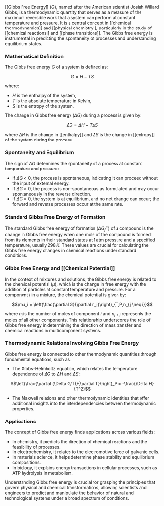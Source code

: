 [[Gibbs Free Energy]] ($G$), named after the American scientist Josiah Willard Gibbs, is a thermodynamic quantity that serves as a measure of the maximum reversible work that a system can perform at constant temperature and pressure. It is a central concept in [[chemical thermodynamics]] and [[physical chemistry]], particularly in the study of [[chemical reactions]] and [[phase transitions]]. The Gibbs free energy is instrumental in predicting the spontaneity of processes and understanding equilibrium states.

### Mathematical Definition

The Gibbs free energy $G$ of a system is defined as:

$$G = H - TS$$

where:
- $H$ is the enthalpy of the system,
- $T$ is the absolute temperature in Kelvin,
- $S$ is the entropy of the system.

The change in Gibbs free energy ($\Delta G$) during a process is given by:

$$\Delta G = \Delta H - T\Delta S$$

where $\Delta H$ is the change in [[enthalpy]] and $\Delta S$ is the change in [[entropy]] of the system during the process.

### Spontaneity and Equilibrium

The sign of $\Delta G$ determines the spontaneity of a process at constant temperature and pressure:
- If $\Delta G < 0$, the process is spontaneous, indicating it can proceed without the input of external energy.
- If $\Delta G > 0$, the process is non-spontaneous as formulated and may occur spontaneously in the reverse direction.
- If $\Delta G = 0$, the system is at equilibrium, and no net change can occur; the forward and reverse processes occur at the same rate.

### Standard Gibbs Free Energy of Formation

The standard Gibbs free energy of formation ($\Delta G_f^\circ$) of a compound is the change in Gibbs free energy when one mole of the compound is formed from its elements in their standard states at $1\, \text{atm}$ pressure and a specified temperature, usually $298\,K$. These values are crucial for calculating the Gibbs free energy changes in chemical reactions under standard conditions.

### Gibbs Free Energy and [[Chemical Potential]]

In the context of mixtures and solutions, the Gibbs free energy is related to the chemical potential ($\mu$), which is the change in free energy with the addition of particles at constant temperature and pressure. For a component $i$ in a mixture, the chemical potential is given by:

$$\mu_i = \left(\frac{\partial G}{\partial n_i}\right)_{T,P,n_{j \neq i}}$$

where $n_i$ is the number of moles of component $i$ and $n_{j \neq i}$ represents the moles of all other components. This relationship underscores the role of Gibbs free energy in determining the direction of mass transfer and chemical reactions in multicomponent systems.

### Thermodynamic Relations Involving Gibbs Free Energy

Gibbs free energy is connected to other thermodynamic quantities through fundamental equations, such as:

- The Gibbs-Helmholtz equation, which relates the temperature dependence of $\Delta G$ to $\Delta H$ and $\Delta S$:

$$\left(\frac{\partial (\Delta G/T)}{\partial T}\right)_P = -\frac{\Delta H}{T^2}$$

- The Maxwell relations and other thermodynamic identities that offer additional insights into the interdependencies between thermodynamic properties.

### Applications

The concept of Gibbs free energy finds applications across various fields:
- In chemistry, it predicts the direction of chemical reactions and the feasibility of processes.
- In electrochemistry, it relates to the electromotive force of galvanic cells.
- In materials science, it helps determine phase stability and equilibrium compositions.
- In biology, it explains energy transactions in cellular processes, such as ATP hydrolysis in metabolism.

Understanding Gibbs free energy is crucial for grasping the principles that govern physical and chemical transformations, allowing scientists and engineers to predict and manipulate the behavior of natural and technological systems under a broad spectrum of conditions.